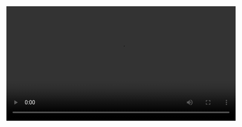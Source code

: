 <video width="600" controls>
  <source src="1000033117.mp4" type="video/mp4">
  Your browser does not support the video tag.
</video>
